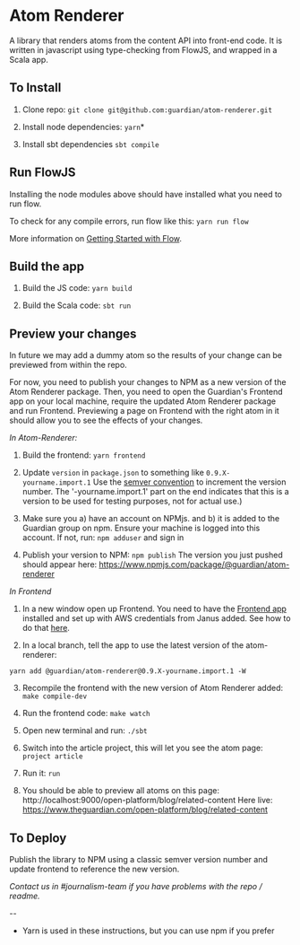# Atom Renderer

A library that renders atoms from the content API into front-end code. It is written in
javascript using type-checking from FlowJS, and wrapped in a Scala app. 

## To Install 

1. Clone repo: `git clone git@github.com:guardian/atom-renderer.git`

2. Install node dependencies: `yarn`*

3. Install sbt dependencies `sbt compile`

## Run FlowJS

Installing the node modules above should have installed what you need to run flow. 

To check for any compile errors, run flow like this: `yarn run flow`

More information on [Getting Started with Flow](https://flow.org/en/docs/getting-started/). 

## Build the app 

1. Build the JS code: `yarn build`

2. Build the Scala code: `sbt run` 

## Preview your changes

In future we may add a dummy atom so the results of your change can be previewed from within the repo. 

For now, you need to publish your changes to NPM as a new version of the Atom Renderer package. Then, you need to open
the Guardian's Frontend app on your local machine, require the updated Atom Renderer package 
and run Frontend. Previewing a page on Frontend with the right atom in it should allow you to see the effects 
of your changes. 

*In Atom-Renderer:*

1. Build the frontend: `yarn frontend`

2. Update `version` in `package.json` to something like `0.9.X-yourname.import.1` Use the [semver 
convention](http://nodesource.com/blog/semver-a-primer/) to increment the version number. The '-yourname.import.1' part on the end indicates that this is a version to be used for testing purposes, not for actual use.)

3. Make sure you a) have an account on NPMjs. and b) it is added to the Guardian group on npm. 
Ensure your machine is logged into this account. If not, run: `npm adduser` and sign in 

4. Publish your version to NPM:  `npm publish`
The version you just pushed should appear here: https://www.npmjs.com/package/@guardian/atom-renderer


*In Frontend*

1. In a new window open up Frontend. You need to have the [Frontend app](https://github.com/guardian/frontend) installed and set up with AWS credentials 
from Janus added.
See how to do that [here](https://github.com/guardian/frontend/blob/master/docs/01-start-here/01-installation-steps.md). 

2. In a local branch, tell the app to use the latest version of the atom-renderer:

`yarn add @guardian/atom-renderer@0.9.X-yourname.import.1 -W`

3. Recompile the frontend with the new version of Atom Renderer added: `make compile-dev`

4. Run the frontend code: `make watch`

5. Open new terminal and run:  `./sbt`

6. Switch into the article project, this will let you see the atom page: `project article`

7. Run it:  `run`

8. You should be able to preview all atoms on this page: http://localhost:9000/open-platform/blog/related-content 
Here live: https://www.theguardian.com/open-platform/blog/related-content

## To Deploy

Publish the library to NPM using a classic semver version number and update frontend
to reference the new version. 

*Contact us in #journalism-team if you have problems with the repo / readme.* 

--
* Yarn is used in these instructions, but you can use npm if you prefer 

